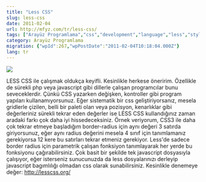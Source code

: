```yaml
---
title: "Less CSS"
slug: less-css
date: 2011-02-04
url: http://mfyz.com/tr/less-css/
tags: ["Arayüz Programlama","css","development","language","less","style"]
category: Arayüz Programlama
migration: {"wpId":267,"wpPostDate":"2011-02-04T10:18:04.000Z"}
lang: tr
---
```


![](/images/archive/tr/2012/01/logo-1.png)

LESS CSS ile çalışmak oldukça keyifli. Kesinlikle herkese öneririm. Özellikle de sürekli php veya javascript gibi dillerle çalışan programcılar bunu seveceklerdir. Çünkü CSS yazarken değişken, kontroller gibi program yapıları kullanamıyorsunuz. Eğer sistematik bir css geliştiriyorsanız, mesela gridlerle çizilen, belli bir paleti olan veya pozisyon, kenarlıklar gibi değerleriniz sürekli tekrar eden değerler ise LESS CSS kullandığınız zaman aradaki farkı çok daha iyi hissedeceksiniz. Örnek veriyorum, CSS3 ile daha çok tekrar etmeye başladığım border-radius için aynı değeri 3 satırda giriyorsunuz, eğer aynı radius değerini mesela 4 sınıf için tanımlamanız gerekiyorsa 12 kere bu satırları tekrar etmeniz gerekiyor. Less'de sadece border radius için parametrik çalışan fonksiyon tanımlayarak her yerde bu fonksiyonu çağırabilirsiniz. Çok basit bir şekilde tek javascript dosyasıyla çalışıyor, eğer isterseniz sunucunuzda da less dosyalarınızı derleyip javascript bagımlılığı olmadan css olarak sunabilirsiniz. Kesinlikle denemeye değer: http://lesscss.org/